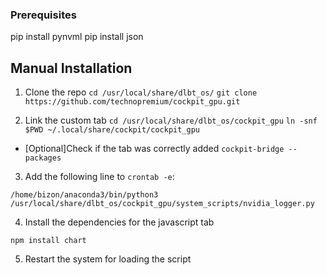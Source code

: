 ### Prerequisites
pip install pynvml
pip install json


## Manual Installation 
1. Clone the repo
  `cd /usr/local/share/dlbt_os/`
  `git clone https://github.com/technopremium/cockpit_gpu.git`

2. Link the custom tab
  `cd /usr/local/share/dlbt_os/cockpit_gpu`
  `ln -snf $PWD ~/.local/share/cockpit/cockpit_gpu`
  
* [Optional]Check if the tab was correctly added
  `cockpit-bridge --packages`

3. Add the following line to `crontab -e`:
```
/home/bizon/anaconda3/bin/python3 /usr/local/share/dlbt_os/cockpit_gpu/system_scripts/nvidia_logger.py
```
4. Install the dependencies for the javascript tab
```
npm install chart
```
5. Restart the system for loading the script